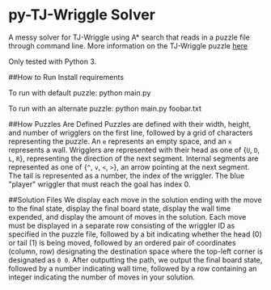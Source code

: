 py-TJ-Wriggle Solver
=================

A messy solver for TJ-Wriggle using A* search that reads in a puzzle file through command line. More information on the TJ-Wriggle puzzle [here](http://www.clickmazes.com/tjwrig/ixjwrig.htm)

Only tested with Python 3.

##How to Run
Install requirements

To run with default puzzle: python main.py

To run with an alternate puzzle: python main.py foobar.txt

##How Puzzles Are Defined
Puzzles are defined with their width, height, and number of wrigglers
on the first line, followed by a grid of characters representing the
puzzle. An `e` represents an empty space, and an `x` represents a wall.
Wrigglers are represented with their head as one of {`U`, `D`, `L`, `R`},
representing the direction of the next segment. Internal segments are
represented as one of {`^`, `v`, `<`, `>`}, an arrow pointing at the next segment.
The tail is represented as a number, the index of the wriggler.
The blue "player" wriggler that must reach the goal has index 0.

##Solution Files
We display each move in the solution ending with the move to the final state, display the final board state, display the wall time expended, and display the amount of moves in the solution. Each move must be displayed in a separate row consisting of the wriggler ID as specified in the puzzle file, followed by a bit indicating whether the head (0) or tail (1) is being moved, followed by an ordered pair of coordinates (column, row) designating the destination space where the top-left corner is designated as `0 0`. After outputting the path, we output the final board state, followed by a number indicating wall time, followed by a row containing an integer indicating the number of moves in your solution.

